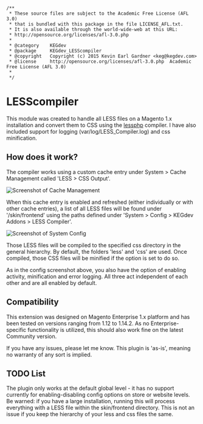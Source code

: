 
    /**
     * These source files are subject to the Academic Free License (AFL 3.0)
     * that is bundled with this package in the file LICENSE_AFL.txt.
     * It is also available through the world-wide-web at this URL:
     * http://opensource.org/licenses/afl-3.0.php
     *
     * @category    KEGdev
     * @package     KEGdev_LESScompiler
     * @copyright   Copyright (c) 2015 Kevin Earl Gardner <keg@kegdev.com>
     * @license     http://opensource.org/licenses/afl-3.0.php  Academic Free License (AFL 3.0)
     *
     */ 


LESScompiler
==============

This module was created to handle all LESS files on a Magento 1.x installation and convert them to CSS using the [lessphp](http://leafo.net/lessphp/) compiler. I have also included support for logging (var/log/LESS_Compiler.log) and css minification. 

How does it work?
------------

The compiler works using a custom cache entry under System > Cache Management called 'LESS > CSS Output'.

![Screenshot of Cache Management](https://raw.github.com/kegdev/LESScompiler/master/cache.png)

When this cache entry is enabled and refreshed (either individually or with other cache entries), a list of all LESS files will be found under '/skin/frontend' using the paths defined under 'System > Config > KEGdev Addons > LESS Compiler'.

![Screenshot of System Config](https://raw.github.com/kegdev/LESScompiler/master/config.png)

Those LESS files will be compiled to the specified css directory in the general hierarchy. By default, the folders 'less' and 'css' are used. Once compiled, those CSS files will be minified if the option is set to do so.

As in the config screenshot above, you also have the option of enabling activity, minification and error logging. All three act independent of each other and are all enabled by default.

Compatibility
------------

This extension was designed on Magento Enterprise 1.x platform and has been tested on versions ranging from 1.12 to 1.14.2. As no Enterprise-specific functionality is utilized, this should also work fine on the latest Community version.

If you have any issues, please let me know. This plugin is 'as-is', meaning no warranty of any sort is implied.


TODO List
------

The plugin only works at the default global level - it has no support currently for enabling-disabling config options on store or website levels. Be warned: if you have a large installation, running this will process everything with a LESS file within the skin/frontend directory. This is not an issue if you keep the hierarchy of your less and css files the same.
